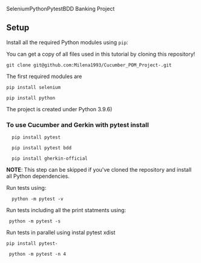 SeleniumPythonPytestBDD Banking Project 

## Setup

Install all the required Python modules using `pip`:

You can get a copy of all files used in this tutorial by cloning this repository!

```shell
git clone git@github.com:Milena1993/Cucumber_POM_Project-.git
```
The first required modules are

```shell
pip install selenium
```
```shell
pip install python
```
The project is created under Python 3.9.6)

### To use Cucumber and Gerkin with pytest install 

```shell
  pip install pytest 
```
```shell
  pip install pytest bdd
```
```shell
  pip install gherkin-official
```
**NOTE**: This step can be skipped if you've cloned the repository and install all Python dependencies.

Run tests using: 
```shell
  python -m pytest -v 
```
Run tests including all the print statments using:
```shell
 python -m pytest -s 
```
Run tests in parallel using instal pytest xdist 
```shell
pip install pytest-
```
```shell
 python -m pytest -n 4
```
